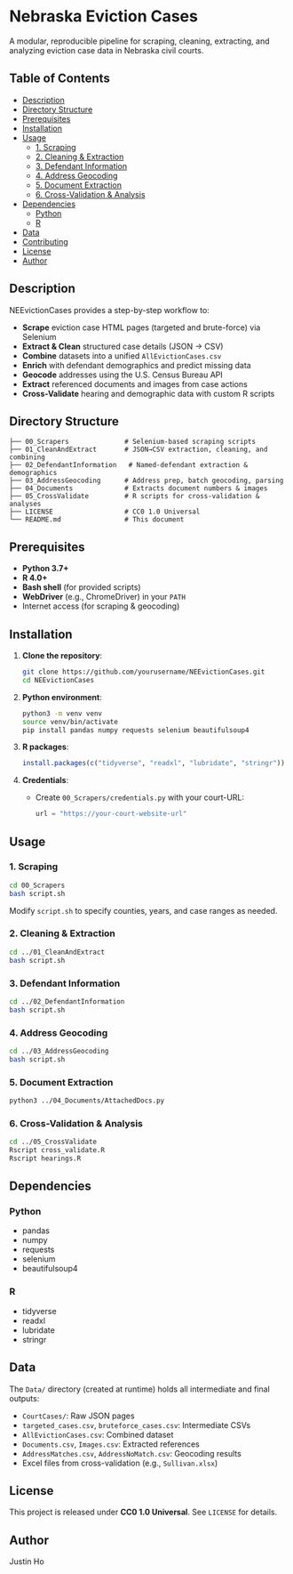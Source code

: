 # Nebraska Eviction Cases

A modular, reproducible pipeline for scraping, cleaning, extracting, and analyzing eviction case data in Nebraska civil courts.

## Table of Contents

- [Description](#description)
- [Directory Structure](#directory-structure)
- [Prerequisites](#prerequisites)
- [Installation](#installation)
- [Usage](#usage)
  - [1. Scraping](#1-scraping)
  - [2. Cleaning & Extraction](#2-cleaning--extraction)
  - [3. Defendant Information](#3-defendant-information)
  - [4. Address Geocoding](#4-address-geocoding)
  - [5. Document Extraction](#5-document-extraction)
  - [6. Cross-Validation & Analysis](#6-cross-validation--analysis)
- [Dependencies](#dependencies)
  - [Python](#python)
  - [R](#r)
- [Data](#data)
- [Contributing](#contributing)
- [License](#license)
- [Author](#author)

## Description

NEEvictionCases provides a step-by-step workflow to:

- **Scrape** eviction case HTML pages (targeted and brute-force) via Selenium
- **Extract & Clean** structured case details (JSON → CSV)
- **Combine** datasets into a unified `AllEvictionCases.csv`
- **Enrich** with defendant demographics and predict missing data
- **Geocode** addresses using the U.S. Census Bureau API
- **Extract** referenced documents and images from case actions
- **Cross-Validate** hearing and demographic data with custom R scripts

## Directory Structure

```
├── 00_Scrapers              # Selenium-based scraping scripts
├── 01_CleanAndExtract       # JSON→CSV extraction, cleaning, and combining
├── 02_DefendantInformation   # Named-defendant extraction & demographics
├── 03_AddressGeocoding      # Address prep, batch geocoding, parsing
├── 04_Documents             # Extracts document numbers & images
├── 05_CrossValidate         # R scripts for cross-validation & analyses
├── LICENSE                  # CC0 1.0 Universal
└── README.md                # This document
```

## Prerequisites

- **Python 3.7+**
- **R 4.0+**
- **Bash shell** (for provided scripts)
- **WebDriver** (e.g., ChromeDriver) in your `PATH`
- Internet access (for scraping & geocoding)

## Installation

1. **Clone the repository**:

   ```sh
   git clone https://github.com/yourusername/NEEvictionCases.git
   cd NEEvictionCases
   ```

2. **Python environment**:

   ```sh
   python3 -m venv venv
   source venv/bin/activate
   pip install pandas numpy requests selenium beautifulsoup4
   ```

3. **R packages**:

   ```r
   install.packages(c("tidyverse", "readxl", "lubridate", "stringr"))
   ```

4. **Credentials**:

   - Create `00_Scrapers/credentials.py` with your court-URL:
     ```python
     url = "https://your-court-website-url"
     ```

## Usage

### 1. Scraping

```sh
cd 00_Scrapers
bash script.sh
```

Modify `script.sh` to specify counties, years, and case ranges as needed.

### 2. Cleaning & Extraction

```sh
cd ../01_CleanAndExtract
bash script.sh
```

### 3. Defendant Information

```sh
cd ../02_DefendantInformation
bash script.sh
```

### 4. Address Geocoding

```sh
cd ../03_AddressGeocoding
bash script.sh
```

### 5. Document Extraction

```sh
python3 ../04_Documents/AttachedDocs.py
```

### 6. Cross-Validation & Analysis

```sh
cd ../05_CrossValidate
Rscript cross_validate.R
Rscript hearings.R
```

## Dependencies

### Python

- pandas
- numpy
- requests
- selenium
- beautifulsoup4

### R

- tidyverse
- readxl
- lubridate
- stringr

## Data

The `Data/` directory (created at runtime) holds all intermediate and final outputs:

- `CourtCases/`: Raw JSON pages
- `targeted_cases.csv`, `bruteforce_cases.csv`: Intermediate CSVs
- `AllEvictionCases.csv`: Combined dataset
- `Documents.csv`, `Images.csv`: Extracted references
- `AddressMatches.csv`, `AddressNoMatch.csv`: Geocoding results
- Excel files from cross-validation (e.g., `Sullivan.xlsx`)


## License

This project is released under **CC0 1.0 Universal**. See `LICENSE` for details.

## Author

Justin Ho 
